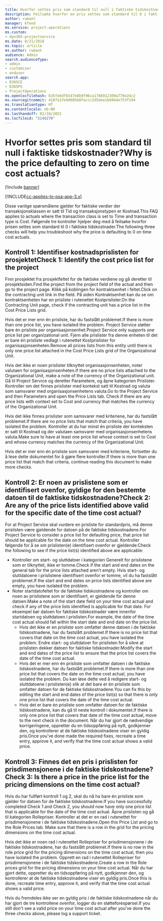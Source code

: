 ```yaml
---
title: Hvorfor settes pris som standard til null i faktiske tidskostnader?
description: Feilsøke hvorfor en pris settes som standard til 0 i faktiske tidskostnader.
author: rumant
manager: kfend
ms.service: project-operations
ms.custom:
- dyn365-projectservice
ms.date: 8/21/2018
ms.topic: article
ms.author: rumant
audience: Admin
search.audienceType:
- admin
- customizer
- enduser
search.app:
- D365CE
- D365PS
- ProjectOperations
ms.openlocfilehash: 635fe6dfb547e8b9f96ca1786912309a770e24c2
ms.sourcegitcommit: 418fa1fe9d605b8faccc2d5dee1b04b4e753f194
ms.translationtype: HT
ms.contentlocale: nb-NO
ms.lasthandoff: 02/10/2021
ms.locfileid: "5146270"
---
```

# <a name="why-is-the-price-defaulting-to-zero-on-time-cost-actuals"></a><span data-ttu-id="ac0cc-103">Hvorfor settes pris som standard til null i faktiske tidskostnader?</span><span class="sxs-lookup"><span data-stu-id="ac0cc-103">Why is the price defaulting to zero on time cost actuals?</span></span>

[!include [banner](../includes/psa-now-project-operations.md)]

[!INCLUDE[cc-applies-to-psa-app-3.x](../includes/cc-applies-to-psa-app-3x.md)]

<span data-ttu-id="ac0cc-104">Disse vanlige spørsmålene gjelder for faktiske verdier der transaksjonsklassen er satt til Tid og transaksjonstypen er Kostnad.</span><span class="sxs-lookup"><span data-stu-id="ac0cc-104">This FAQ applies to actuals where the transaction class is set to Time and transaction type is Cost.</span></span> <span data-ttu-id="ac0cc-105">Følgende tre kontroller hjelper deg med å feilsøke hvorfor prisen settes som standard til 0 i faktiske tidskostnader.</span><span class="sxs-lookup"><span data-stu-id="ac0cc-105">The following three checks will help you troubleshoot why the price is defaulting to 0 on time cost actuals.</span></span>
 
## <a name="check-1-identify-the-cost-price-list-for-the-project"></a><span data-ttu-id="ac0cc-106">Kontroll 1: Identifiser kostnadsprislisten for prosjektet</span><span class="sxs-lookup"><span data-stu-id="ac0cc-106">Check 1: Identify the cost price list for the project</span></span>

<span data-ttu-id="ac0cc-107">Finn prosjektet fra prosjektfeltet for de faktiske verdiene og gå deretter til prosjektsiden.</span><span class="sxs-lookup"><span data-stu-id="ac0cc-107">Find the project from the project field of the actual and then go to the project page.</span></span> <span data-ttu-id="ac0cc-108">Klikk på koblingen for kontraktsenhet i feltet.</span><span class="sxs-lookup"><span data-stu-id="ac0cc-108">Click on the contracting unit link in the field.</span></span> <span data-ttu-id="ac0cc-109">På siden Kontraktsenhet kan du se om kontraktsenheten har en prisliste i rutenettet Kostprislister.</span><span class="sxs-lookup"><span data-stu-id="ac0cc-109">On the Contracting Unit page, check if the contracting unit has a price list in the Cost Price Lists grid.</span></span>

<span data-ttu-id="ac0cc-110">Hvis det er mer enn én prisliste, har du fastslått problemet.</span><span class="sxs-lookup"><span data-stu-id="ac0cc-110">If there is more than one price list, you have isolated the problem.</span></span> <span data-ttu-id="ac0cc-111">Project Service støtter bare én prisliste per organisasjonsenhet.</span><span class="sxs-lookup"><span data-stu-id="ac0cc-111">Project Service only supports one price list per organizational unit.</span></span> <span data-ttu-id="ac0cc-112">Fjern alle prislister fra denne enheten til det er bare én prisliste vedlagt i rutenettet Kostprislister for organisasjonsenheten.</span><span class="sxs-lookup"><span data-stu-id="ac0cc-112">Remove all prices lists from this entity until there is only one price list attached in the Cost Price Lists grid of the Organizational Unit.</span></span>

<span data-ttu-id="ac0cc-113">Hvis det ikke er noen prislister tilknyttet organisasjonsenheten, noter valutaen for organisasjonsenheten.</span><span class="sxs-lookup"><span data-stu-id="ac0cc-113">If there are no price lists attached to the Organizational Unit, make a note of the currency of the Organizational unit.</span></span> <span data-ttu-id="ac0cc-114">Gå til Project Service og deretter Parametere, og åpne kategorien Prislister. Kontroller om det finnes prislister med kontekst satt til Kostnad og valuta som samsvarer med organisasjonsenhetens valuta.</span><span class="sxs-lookup"><span data-stu-id="ac0cc-114">Go to the Project Service and then Parameters and open the Price Lists tab. Check if there are any price lists with context set to Cost and currency that matches the currency of the Organizational Unit.</span></span>
 
<span data-ttu-id="ac0cc-115">Hvis det ikke finnes prislister som samsvarer med kriteriene, har du fastslått problemet.</span><span class="sxs-lookup"><span data-stu-id="ac0cc-115">If there are no price lists that match that criteria, you have isolated the problem.</span></span> <span data-ttu-id="ac0cc-116">Kontroller at du har minst én prisliste der konteksten er satt til Kostnad og der valutaen samsvarer med organisasjonsenhetens valuta.</span><span class="sxs-lookup"><span data-stu-id="ac0cc-116">Make sure to have at least one price list whose context is set to Cost and whose currency matches the currency of the Organizational Unit.</span></span>

<span data-ttu-id="ac0cc-117">Hvis det er mer enn én prisliste som samsvarer med kriteriene, fortsetter du å lese dette dokumentet for å gjøre flere kontroller.</span><span class="sxs-lookup"><span data-stu-id="ac0cc-117">If there is more than one price list that match that criteria, continue reading this document to make more checks.</span></span>

## <a name="check-2-are-any-of-the-price-lists-identified-above-valid-for-the-specific-date-of-the-time-cost-actual"></a><span data-ttu-id="ac0cc-118">Kontroll 2: Er noen av prislistene som er identifisert ovenfor, gyldige for den bestemte datoen til de faktiske tidskostnadene?</span><span class="sxs-lookup"><span data-stu-id="ac0cc-118">Check 2: Are any of the price lists identified above valid for the specific date of the time cost actual?</span></span>

<span data-ttu-id="ac0cc-119">For at Project Service skal vurdere en prisliste for standardpris, må denne prislisten være gjeldende for datoen på de faktiske tidskostnadene.</span><span class="sxs-lookup"><span data-stu-id="ac0cc-119">For Project Service to consider a price list for defaulting price, that price list should be applicable for the date on the time cost actual.</span></span> <span data-ttu-id="ac0cc-120">Kontroller følgende for å se om prislisten(e) identifisert ovenfor er gjeldende:</span><span class="sxs-lookup"><span data-stu-id="ac0cc-120">Check the following to see if the price list(s) identified above are applicable:</span></span>

- <span data-ttu-id="ac0cc-121">Kontroller om start- og sluttdatoer i kategorien Generelt for prislistene som er tilknyttet, ikke er tomme.</span><span class="sxs-lookup"><span data-stu-id="ac0cc-121">Check if the start and end dates on the general tab for the price lists attached aren’t empty.</span></span> <span data-ttu-id="ac0cc-122">Hvis start- og sluttdatoene i prislistene identifisert ovenfor er tomme, vil du ha fastslått problemet.</span><span class="sxs-lookup"><span data-stu-id="ac0cc-122">If the start and end dates on price lists identified above are empty, you have isolated the problem.</span></span> 
- <span data-ttu-id="ac0cc-123">Noter startdatofeltet for de faktiske tidskostnadene og kontroller om noen av prislistene som er identifisert, er gjeldende for denne datoen.</span><span class="sxs-lookup"><span data-stu-id="ac0cc-123">Make a note of the start date field on your time cost actual and check if any of the price lists identified is applicable for that date.</span></span> <span data-ttu-id="ac0cc-124">For eksempel bør datoen for faktiske tidskostnader være innenfor startdatoen og sluttdatoen i prislisten.</span><span class="sxs-lookup"><span data-stu-id="ac0cc-124">For example, the date of the time cost actual should fall within the start date and end date on the price list.</span></span> 
    - <span data-ttu-id="ac0cc-125">Hvis det ikke er en prisliste som omfatter denne datoen i de faktiske tidskostnadene, har du fastslått problemet.</span><span class="sxs-lookup"><span data-stu-id="ac0cc-125">If there is no price list that covers that date on the time cost actual, you have isolated the problem.</span></span> <span data-ttu-id="ac0cc-126">Endre start- og sluttdatoer for prislisten for å sikre at prislisten dekker datoen for faktiske tidskostnader.</span><span class="sxs-lookup"><span data-stu-id="ac0cc-126">Modify the start and end dates of the price list to ensure that the price list covers the date of the time cost actual.</span></span> 
    - <span data-ttu-id="ac0cc-127">Hvis det er mer enn én prisliste som omfatter datoen i de faktiske tidskostnadene, har du fastslått problemet.</span><span class="sxs-lookup"><span data-stu-id="ac0cc-127">If there is more than one price list that covers the date on the time cost actual, you have isolated the problem.</span></span> <span data-ttu-id="ac0cc-128">Du kan løse dette ved å redigere start- og sluttdatoene i prislisten(e) slik at det bare er én prisliste som omfatter datoen for de faktiske tidskostnadene.</span><span class="sxs-lookup"><span data-stu-id="ac0cc-128">You can fix this by editing the start and end dates of the price list(s) so that there is only one price list that covers the date of the time cost actual.</span></span> 
    - <span data-ttu-id="ac0cc-129">Hvis det er bare én prisliste som omfatter datoen for de faktiske tidskostnadene, kan du gå til neste kontroll i dokumentet.</span><span class="sxs-lookup"><span data-stu-id="ac0cc-129">If there is only one price list that covers that date of the time cost actual, move to the next check in the document.</span></span>
<span data-ttu-id="ac0cc-130">Når du har gjort de nødvendige korrigeringene, oppretter du en tidsoppføring på nytt, godkjenner den, og kontrollerer at de faktiske tidskostnadene viser en gyldig pris.</span><span class="sxs-lookup"><span data-stu-id="ac0cc-130">Once you’ve done made the required fixes, recreate a time entry, approve it, and verify that the time cost actual shows a valid price.</span></span>

## <a name="check-3-is-there-a-price-in-the-price-list-for-the-pricing-dimensions-on-the-time-cost-actual"></a><span data-ttu-id="ac0cc-131">Kontroll 3: Finnes det en pris i prislisten for prisdimensjonene i de faktiske tidskostnadene?</span><span class="sxs-lookup"><span data-stu-id="ac0cc-131">Check 3: Is there a price in the price list for the pricing dimensions on the time cost actual?</span></span>

<span data-ttu-id="ac0cc-132">Hvis du har fullført kontroll 1 og 2, skal du nå ha bare én prisliste som gjelder for datoen for de faktiske tidskostnadene.</span><span class="sxs-lookup"><span data-stu-id="ac0cc-132">If you have successfully completed Check 1 and Check 2, you should now have only one price list that is applicable for the date of the time cost actual.</span></span> <span data-ttu-id="ac0cc-133">Åpne prislisten og gå til kategorien Rollepriser. Kontroller at det er en rad i rutenettet for prisdimensjonene i de faktiske tidskostnadene.</span><span class="sxs-lookup"><span data-stu-id="ac0cc-133">Open this Price List and go to the Role Prices tab. Make sure that there is a row in the grid for the pricing dimensions on the time cost actual.</span></span>

<span data-ttu-id="ac0cc-134">Hvis det ikke er noen rad i rutenettet Rollepriser for prisdimensjonene i de faktiske tidskostnadene, har du fastslått problemet.</span><span class="sxs-lookup"><span data-stu-id="ac0cc-134">If there is no row in the role price grid for the pricing dimensions on the time cost actual, then you have isolated the problem.</span></span> <span data-ttu-id="ac0cc-135">Opprett en rad i rutenettet Rollepriser for prisdimensjonene i de faktiske tidskostnadene.</span><span class="sxs-lookup"><span data-stu-id="ac0cc-135">Create a row in the Role prices grid for the pricing dimensions on your time cost actual.</span></span> <span data-ttu-id="ac0cc-136">Når du har gjort dette, oppretter du en tidsoppføring på nytt, godkjenner den, og kontrollerer at de faktiske tidskostnadene viser en gyldig pris.</span><span class="sxs-lookup"><span data-stu-id="ac0cc-136">Once this is done, recreate time entry, approve it, and verify that the time cost actual shows a valid price.</span></span>
 
<span data-ttu-id="ac0cc-137">Hvis du fremdeles ikke ser en gyldig pris i de faktiske tidskostnadene når du har gjort de tre kontrollene ovenfor, logger du en støtteforespørsel.</span><span class="sxs-lookup"><span data-stu-id="ac0cc-137">If you still don't see a valid price on your time cost actual after you’ve done the three checks above, please log a support ticket.</span></span>



